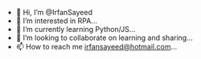- 👋 Hi, I’m @IrfanSayeed
- 👀 I’m interested in RPA...
- 🌱 I’m currently learning Python/JS...
- 💞️ I’m looking to collaborate on learning and sharing...
- 📫 How to reach me irfansayeed@hotmail.com...

<!---
IrfanSayeed/IrfanSayeed is a ✨ special ✨ repository because its `README.md` (this file) appears on your GitHub profile.
You can click the Preview link to take a look at your changes.
--->
